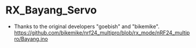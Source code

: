 # RX_Bayang_Servo
* Thanks to the original developers "goebish" and "bikemike". https://github.com/bikemike/nrf24_multipro/blob/rx_mode/nRF24_multipro/Bayang.ino 
